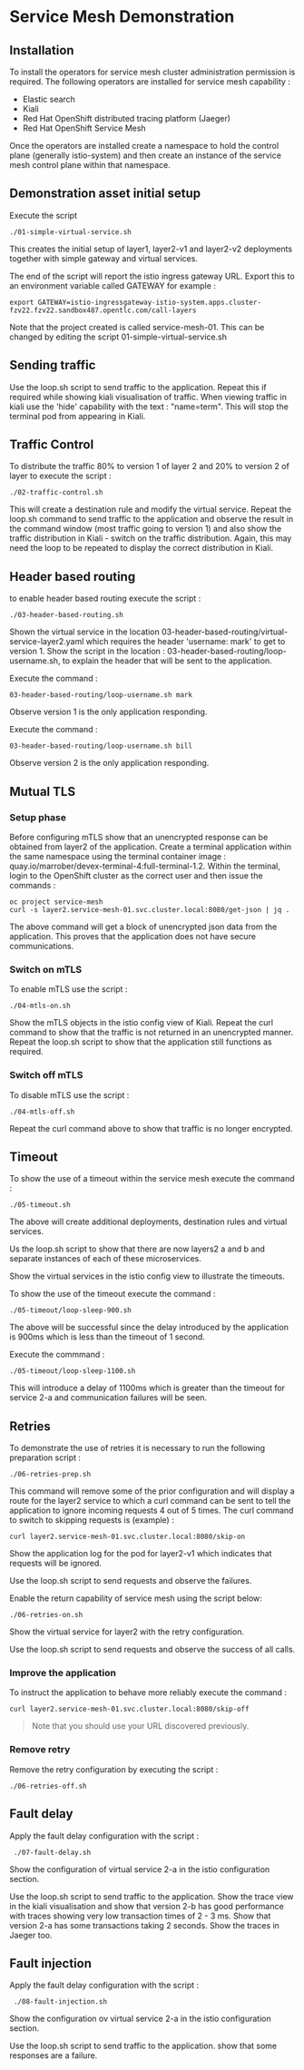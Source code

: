 # Service Mesh Demonstration

## Installation

To install the operators for service mesh cluster administration permission is required. The following operators are installed for service mesh capability :

- Elastic search
- Kiali
- Red Hat OpenShift distributed tracing platform (Jaeger)
- Red Hat OpenShift Service Mesh

Once the operators are installed create a namespace to hold the control plane (generally istio-system) and then create an instance of the service mesh control plane within that namespace.

## Demonstration asset initial setup

Execute the script
```
./01-simple-virtual-service.sh
```

This creates the initial setup of layer1, layer2-v1 and layer2-v2 deployments together with simple gateway and virtual services.

The end of the script will report the istio ingress gateway URL. Export this to an environment variable called GATEWAY for example :

```
export GATEWAY=istio-ingressgateway-istio-system.apps.cluster-fzv22.fzv22.sandbox487.opentlc.com/call-layers
```

Note that the project created is called service-mesh-01. This can be changed by editing the script 01-simple-virtual-service.sh

## Sending traffic

Use the loop.sh script to send traffic to the application. Repeat this if required while showing kiali visualisation of traffic. When viewing traffic in kiali use the 'hide' capability with the text : "name=term". This will stop the terminal pod from appearing in Kiali.

## Traffic Control

To distribute the traffic 80% to version 1 of layer 2 and 20% to version 2 of layer to execute the script :
```
./02-traffic-control.sh
```

This will create a destination rule and modify the virtual service. Repeat the loop.sh command to send traffic to the application and observe the result in the command window (most traffic going to version 1) and also show the traffic distribution in Kiali - switch on the traffic distribution. Again, this may need the loop to be repeated to display the correct distribution in Kiali.

## Header based routing

to enable header based routing execute the script :
```
./03-header-based-routing.sh
```

Shown the virtual service in the location 03-header-based-routing/virtual-service-layer2.yaml which requires the header 'username: mark' to get to version 1. Show the script in the location : 03-header-based-routing/loop-username.sh, to explain the header that will be sent to the application.

Execute the command :
```
03-header-based-routing/loop-username.sh mark
```

Observe version 1 is the only application responding.

Execute the command :
```
03-header-based-routing/loop-username.sh bill
```

Observe version 2 is the only application responding.

## Mutual TLS

### Setup phase

Before configuring mTLS show that an unencrypted response can be obtained from layer2 of the application. Create a terminal application within the same namespace using the terminal container image : quay.io/marrober/devex-terminal-4:full-terminal-1.2. Within the terminal, login to the OpenShift cluster as the correct user and then issue the commands :

```
oc project service-mesh
curl -s layer2.service-mesh-01.svc.cluster.local:8080/get-json | jq .
```

The above command will get a block of unencrypted json data from the application. This proves that the application does not have secure communications.

### Switch on mTLS

To enable mTLS use the script :

```
./04-mtls-on.sh
```

Show the mTLS objects in the istio config view of Kiali. Repeat the curl command to show that the traffic is not returned in an unencrypted manner. Repeat the loop.sh script to show that the application still functions as required.

### Switch off mTLS

To disable mTLS use the script :

```
./04-mtls-off.sh
```

Repeat the curl command above to show that traffic is no longer encrypted.

## Timeout

To show the use of a timeout within the service mesh execute the command :

```
./05-timeout.sh
```

The above will create additional deployments, destination rules and virtual services.

Us the loop.sh script to show that there are now layers2 a and b and separate instances of each of these microservices.

Show the virtual services in the istio config view to illustrate the timeouts.

To show the use of the timeout execute the command :

```
./05-timeout/loop-sleep-900.sh
```

The above will be successful since the delay introduced by the application is 900ms which is less than the timeout of 1 second.

Execute the commmand :

```
./05-timeout/loop-sleep-1100.sh
```

This will introduce a delay of 1100ms which is greater than the timeout for service 2-a and communication failures will be seen.

## Retries

To demonstrate the use of retries it is necessary to run the following preparation script :

```
./06-retries-prep.sh
```

This command will remove some of the prior configuration and will display a route for the layer2 service to which a curl command can be sent to tell the application to ignore incoming requests 4 out of 5 times. The curl command to switch to skipping requests is (example) :

```
curl layer2.service-mesh-01.svc.cluster.local:8080/skip-on
```

Show the application log for the pod for layer2-v1 which indicates that requests will be ignored.

Use the loop.sh script to send requests and observe the failures.

Enable the return capability of service mesh using the script below:

```
./06-retries-on.sh
```

Show the virtual service for layer2 with the retry configuration.

Use the loop.sh script to send requests and observe the success of all calls.

### Improve the application

To instruct the application to behave more reliably execute the command :

```
curl layer2.service-mesh-01.svc.cluster.local:8080/skip-off
```

> Note that you should use your URL discovered previously.

### Remove retry

Remove the retry configuration by executing the script :

```
./06-retries-off.sh
```

## Fault delay

Apply the fault delay configuration with the script :

```
 ./07-fault-delay.sh
```

Show the configuration of virtual service 2-a in the istio configuration section.

Use the loop.sh script to send traffic to the application. Show the trace view in the kiali visualisation and show that version 2-b has good performance with traces showing very low transaction times of 2 - 3 ms. Show that version 2-a has some transactions taking 2 seconds. Show the traces in Jaeger too.

## Fault injection

Apply the fault delay configuration with the script :

```
 ./08-fault-injection.sh
```

Show the configuration ov virtual service 2-a in the istio configuration section.

Use the loop.sh script to send traffic to the application. show that some responses are a failure.
